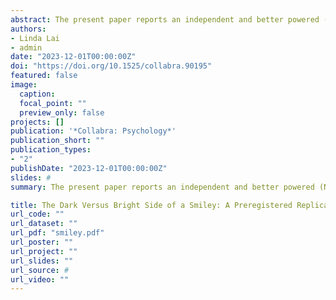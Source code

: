 ```yaml
---
abstract: The present paper reports an independent and better powered (N = 847 vs. N = 85) replication of Experiment 3 in Glikson et al. (2018). The authors of the original study reported support for their proposition that due to perceptions of (in)appropriateness, thµe use of smileys may backfire and produce less favorable perceptions of competence in a formal work-related setting, yet more favorable perceptions of warmth in an informal work-related setting. Our results, in contrast, indicated that smileys produce a negative effect on perceptions of competence and a positive effect on perceptions of warmth, regardless of the level of formality. Moreover, our results did not support the reported moderated mediation model involving perceptions of appropriateness. Potential explanations for the discrepancies in results are discussed. We provide data, code, and materials.
authors:
- Linda Lai
- admin
date: "2023-12-01T00:00:00Z"
doi: "https://doi.org/10.1525/collabra.90195"
featured: false
image:
  caption: 
  focal_point: ""
  preview_only: false
projects: []
publication: '*Collabra: Psychology*'
publication_short: ""
publication_types:
- "2"
publishDate: "2023-12-01T00:00:00Z"
slides: #
summary: The present paper reports an independent and better powered (N = 847 vs. N = 85) replication of Experiment 3 in Glikson et al. (2018). The authors of the original study reported support for their proposition that due to perceptions of (in)appropriateness, the use of smileys may backfire and produce less favorable perceptions of competence in a formal work-related setting, yet more favorable perceptions of warmth in an informal work-related setting. Our results, in contrast, indicated that smileys produce a negative effect on perceptions of competence and a positive effect on perceptions of warmth, regardless of the level of formality. Moreover, our results did not support the reported moderated mediation model involving perceptions of appropriateness. Potential explanations for the discrepancies in results are discussed. We provide data, code, and materials on https://osf.io/n7yc4/.

title: The Dark Versus Bright Side of a Smiley: A Preregistered Replication of Experiment 3 in Glikson et al. (2018) “The Dark Side of a Smiley”
url_code: ""
url_dataset: ""
url_pdf: "smiley.pdf"
url_poster: ""
url_project: ""
url_slides: ""
url_source: #
url_video: ""
---
```

